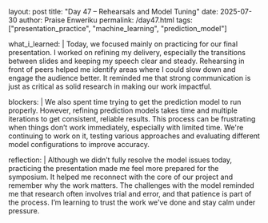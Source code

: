 layout: post
title: "Day 47 – Rehearsals and Model Tuning"
date: 2025-07-30
author: Praise Enweriku
permalink: /day47.html
tags: ["presentation_practice", "machine_learning", "prediction_model"]

what_i_learned: |
  Today, we focused mainly on practicing for our final presentation. I worked on refining my delivery, especially the transitions between slides and keeping my speech clear and steady. Rehearsing in front of peers helped me identify areas where I could slow down and engage the audience better. It reminded me that strong communication is just as critical as solid research in making our work impactful.

blockers: |
  We also spent time trying to get the prediction model to run properly. However, refining prediction models takes time and multiple iterations to get consistent, reliable results. This process can be frustrating when things don’t work immediately, especially with limited time. We're continuing to work on it, testing various approaches and evaluating different model configurations to improve accuracy.

reflection: |
  Although we didn’t fully resolve the model issues today, practicing the presentation made me feel more prepared for the symposium. It helped me reconnect with the core of our project and remember why the work matters. The challenges with the model reminded me that research often involves trial and error, and that patience is part of the process. I’m learning to trust the work we've done and stay calm under pressure.

